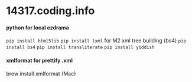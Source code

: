 # 14317.coding.info
#### python for local ezdrama
`pip install html5lib`
`pip install lxml` for M2 xml tree building (bs4)
`pip install bs4`
`pip install transliterate`
`pip install yiddish`

#### xmlformat for prettify .xml
brew install xmlformat (Mac)